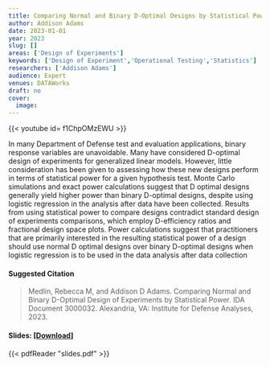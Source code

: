 ```yaml
---
title: Comparing Normal and Binary D-Optimal Designs by Statistical Power
author: Addison Adams
date: 2023-01-01
year: 2023
slug: []
areas: ['Design of Experiments']
keywords: ['Design of Experiment','Operational Testing','Statistics']
researchers: ['Addison Adams']
audience: Expert
venues: DATAWorks
draft: no
cover:
  image: 
---
```


{{< youtube id= f1ChpOMzEWU >}}

In many Department of Defense test and evaluation applications, binary response variables are unavoidable. Many have considered D-optimal design of experiments for generalized linear models. However, little consideration has been given to assessing how these new designs perform in terms of statistical power for a given hypothesis test. Monte Carlo simulations and exact power calculations suggest that D optimal designs generally yield higher power than binary D-optimal designs, despite using logistic regression in the analysis after data have been collected. Results from using statistical power to compare designs contradict standard design of experiments comparisons, which employ D-efficiency ratios and fractional design space plots. Power calculations suggest that practitioners that are primarily interested in the resulting statistical power of a design should use normal D optimal designs over binary D-optimal designs when logistic regression is to be used in the data analysis after data collection

#### Suggested Citation
> Medlin, Rebecca M, and Addison D Adams. Comparing Normal and Binary D-Optimal Design of Experiments by Statistical Power. IDA Document 3000032. Alexandria, VA: Institute for Defense Analyses, 2023.

#### Slides: [[Download](slides.pdf)]
{{< pdfReader "slides.pdf" >}}




